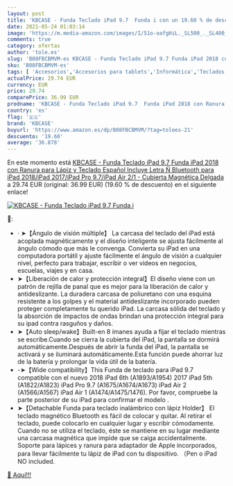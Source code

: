 ```yaml
---
layout: post
title: 'KBCASE - Funda Teclado iPad 9.7  Funda i con un 19.60 % de descuento'
date: 2021-05-24 01:03:14
image: 'https://m.media-amazon.com/images/I/51o-oafgHiL._SL500_._SL400_.jpg'
comments: true
category: ofertas
author: 'tole.es'
slug: 'B08FBCBMVM-es KBCASE - Funda Teclado iPad 9.7 Funda iPad 2018 con Ranura...'
sku: 'B08FBCBMVM-es'
tags: [ 'Accesorios','Accesorios para tablets','Informática','Teclados para tablets','kbcase','lápiz', ]
actualPrice: 29.74 EUR
currency: EUR
price: 29.74
comparePrice: 36.99 EUR
prodname: 'KBCASE - Funda Teclado iPad 9.7  Funda iPad 2018 con Ranura para Lápiz y Teclado Español  Incluye Letra Ñ  Bluetooth para iPad 2018/iPad 2017/iPad Pro 9.7/iPad Air 2/1 - Cubierta Magnética Delgada'
country: 'es'
flag: '🇪🇸'
brand: 'KBCASE'
buyurl: 'https://www.amazon.es/dp/B08FBCBMVM/?tag=tolees-21'
descuento: '19.60'
average: '36.878'
---
```


En este momento está [KBCASE - Funda Teclado iPad 9.7  Funda iPad 2018 con Ranura para Lápiz y Teclado Español  Incluye Letra Ñ  Bluetooth para iPad 2018/iPad 2017/iPad Pro 9.7/iPad Air 2/1 - Cubierta Magnética Delgada](https://www.amazon.es/dp/B08FBCBMVM/?tag=tolees-21) a 29.74 EUR (original: 36.99 EUR) (19.60 %  de descuento) en el siguiente enlace!

[![KBCASE - Funda Teclado iPad 9.7  Funda i](https://m.media-amazon.com/images/I/51o-oafgHiL._SL500_._SL400_.jpg)](https://www.amazon.es/dp/B08FBCBMVM/?tag=tolees-21)

🔎:

- · ➤【Ángulo de visión múltiple】 La carcasa del teclado del iPad está acoplada magnéticamente y el diseño inteligente se ajusta fácilmente al ángulo cómodo que más le convenga. Convierta su iPad en una computadora portátil y ajuste fácilmente el ángulo de visión a cualquier nivel, perfecto para trabajar, escribir o ver videos en negocios, escuelas, viajes y en casa.
- ➤【Liberación de calor y protección integral】El diseño viene con un patrón de rejilla de panal que es mejor para la liberación de calor y antideslizante. La duradera carcasa de poliuretano con una esquina resistente a los golpes y el material antideslizante incorporado pueden proteger completamente tu querido iPad. La carcasa sólida del teclado y la absorción de impactos de ondas brindan una protección integral para su ipad contra rasguños y daños.
- ➤【Auto sleep/wake】Built-en 8 imanes ayuda a fijar el teclado mientras se escribe.Cuando se cierra la cubierta del iPad, la pantalla se dormirá automáticamente.Después de abrir la funda del iPad, la pantalla se activará y se iluminará automáticamente.Esta función puede ahorrar luz de la batería y prolongar la vida útil de la batería.
- -➤【Wide compatibility】This Funda de teclado para iPad 9.7 compatible con el nuevo 2018 iPad 6th (A1893/A1954) 2017 iPad 5th (A1822/A1823) iPad Pro 9.7 (A1675/A1674/A1673) iPad Air 2 (A1566/A1567) iPad Air 1 (A1474/A1475/1476). Por favor, compruebe la parte posterior de su iPad para confirmar el modelo .
- ➤【Detachable Funda para teclado inalámbrico con lápiz Holder】 El teclado magnético Bluetooth es fácil de colocar y quitar. Al retirar el teclado, puede colocarlo en cualquier lugar y escribir cómodamente. Cuando no se utiliza el teclado, éste se mantiene en su lugar mediante una carcasa magnética que impide que se caiga accidentalmente. Soporte para lápices y ranura para adaptador de Apple incorporados, para llevar fácilmente tu lápiz de iPad con tu dispositivo. （Pen o iPad NO included.

[🛒 Aquí!!!](https://www.amazon.es/dp/B08FBCBMVM/?tag=tolees-21)
